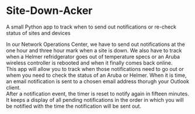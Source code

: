 # Site-Down-Acker
A small Python app to track when to send out notifications or re-check status of sites and devices

In our Network Operations Center, we have to send out notifications at the one hour and three hour mark when a site is down. We also have to track when a Helmer refridgerator goes out of temperature specs or an Aruba wireless controller is rebooted and when it finally comes back online.
<br>
This app will allow you to track when those notifications need to go out or whem you need to check the status of an Aruba or Helmer. When it is time, an email notification is sent to a chosen email address thorugh your Outlook client.
<br>
After a notification event, the timer is reset to notify again in fifteen minutes.
<br>
It keeps a display of all pending notifications in the order in which you will be notified with the time the notification will be sent out.
